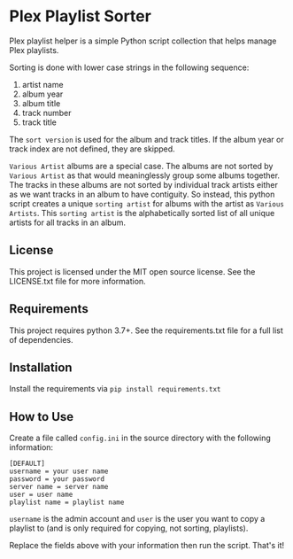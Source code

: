 # Plex Playlist Sorter
Plex playlist helper is a simple Python script collection that helps manage 
Plex playlists. 

Sorting is done with lower case strings in the following sequence:

1. artist name
2. album year
3. album title
4. track number
5. track title

The `sort version` is used for the album and track titles. If the album year 
or track index are not defined, they are skipped.

`Various Artist` albums are a special case. The albums are not sorted by 
`Various Artist` as that would meaninglessly group some albums together. The 
tracks in these albums are not sorted by individual track artists either as we 
want tracks in an album to have contiguity. So instead, this python script 
creates a unique `sorting artist` for albums with the artist as 
`Various Artists`. This `sorting artist` is the alphabetically sorted list of 
all unique artists for all tracks in an album.

## License
This project is licensed under the MIT open source license. See the 
LICENSE.txt file for more information.

## Requirements
This project requires python 3.7+.
See the requirements.txt file for a full list of dependencies.

## Installation
Install the requirements via `pip install requirements.txt` 

## How to Use
Create a file called `config.ini` in the source directory with the following 
information:

```text
[DEFAULT]
username = your user name
password = your password
server name = server name
user = user name
playlist name = playlist name
```

`username` is the admin account and `user` is the user you want to copy a 
playlist to (and is only required for copying, not sorting, playlists).

Replace the fields above with your information then run the script. That's it!
